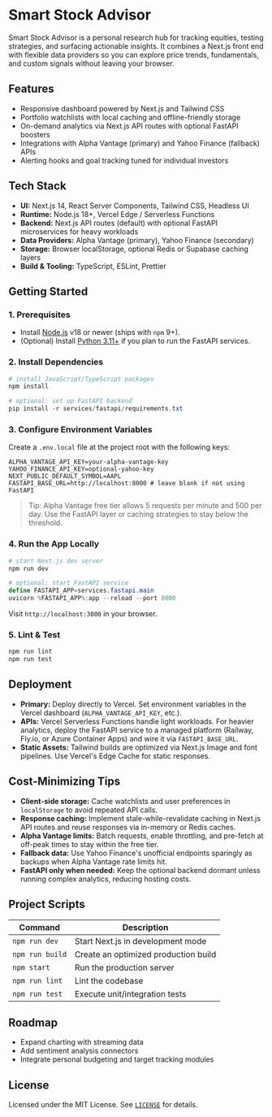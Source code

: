 # Smart Stock Advisor

Smart Stock Advisor is a personal research hub for tracking equities, testing strategies, and surfacing actionable insights. It combines a Next.js front end with flexible data providers so you can explore price trends, fundamentals, and custom signals without leaving your browser.

## Features

- Responsive dashboard powered by Next.js and Tailwind CSS
- Portfolio watchlists with local caching and offline-friendly storage
- On-demand analytics via Next.js API routes with optional FastAPI boosters
- Integrations with Alpha Vantage (primary) and Yahoo Finance (fallback) APIs
- Alerting hooks and goal tracking tuned for individual investors

## Tech Stack

- **UI:** Next.js 14, React Server Components, Tailwind CSS, Headless UI
- **Runtime:** Node.js 18+, Vercel Edge / Serverless Functions
- **Backend:** Next.js API routes (default) with optional FastAPI microservices for heavy workloads
- **Data Providers:** Alpha Vantage (primary), Yahoo Finance (secondary)
- **Storage:** Browser localStorage, optional Redis or Supabase caching layers
- **Build & Tooling:** TypeScript, ESLint, Prettier

## Getting Started

### 1. Prerequisites

- Install [Node.js](https://nodejs.org/) v18 or newer (ships with `npm` 9+).
- (Optional) Install [Python 3.11+](https://www.python.org/) if you plan to run the FastAPI services.

### 2. Install Dependencies

```powershell
# install JavaScript/TypeScript packages
npm install

# optional: set up FastAPI backend
pip install -r services/fastapi/requirements.txt
```

### 3. Configure Environment Variables

Create a `.env.local` file at the project root with the following keys:

```dotenv
ALPHA_VANTAGE_API_KEY=your-alpha-vantage-key
YAHOO_FINANCE_API_KEY=optional-yahoo-key
NEXT_PUBLIC_DEFAULT_SYMBOL=AAPL
FASTAPI_BASE_URL=http://localhost:8000 # leave blank if not using FastAPI
```

> Tip: Alpha Vantage free tier allows 5 requests per minute and 500 per day. Use the FastAPI layer or caching strategies to stay below the threshold.

### 4. Run the App Locally

```powershell
# start Next.js dev server
npm run dev

# optional: start FastAPI service
define FASTAPI_APP=services.fastapi.main
uvicorn %FASTAPI_APP%:app --reload --port 8000
```

Visit `http://localhost:3000` in your browser.

### 5. Lint & Test

```powershell
npm run lint
npm run test
```

## Deployment

- **Primary:** Deploy directly to Vercel. Set environment variables in the Vercel dashboard (`ALPHA_VANTAGE_API_KEY`, etc.).
- **APIs:** Vercel Serverless Functions handle light workloads. For heavier analytics, deploy the FastAPI service to a managed platform (Railway, Fly.io, or Azure Container Apps) and wire it via `FASTAPI_BASE_URL`.
- **Static Assets:** Tailwind builds are optimized via Next.js Image and font pipelines. Use Vercel's Edge Cache for static responses.

## Cost-Minimizing Tips

- **Client-side storage:** Cache watchlists and user preferences in `localStorage` to avoid repeated API calls.
- **Response caching:** Implement stale-while-revalidate caching in Next.js API routes and reuse responses via in-memory or Redis caches.
- **Alpha Vantage limits:** Batch requests, enable throttling, and pre-fetch at off-peak times to stay within the free tier.
- **Fallback data:** Use Yahoo Finance's unofficial endpoints sparingly as backups when Alpha Vantage rate limits hit.
- **FastAPI only when needed:** Keep the optional backend dormant unless running complex analytics, reducing hosting costs.

## Project Scripts

| Command | Description |
| --- | --- |
| `npm run dev` | Start Next.js in development mode |
| `npm run build` | Create an optimized production build |
| `npm start` | Run the production server |
| `npm run lint` | Lint the codebase |
| `npm run test` | Execute unit/integration tests |

## Roadmap

- Expand charting with streaming data
- Add sentiment analysis connectors
- Integrate personal budgeting and target tracking modules

## License

Licensed under the MIT License. See [`LICENSE`](LICENSE) for details.
